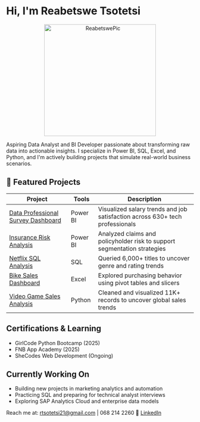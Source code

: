# Hi, I'm Reabetswe Tsotetsi
<div align="center">
  <img src="https://github.com/user-attachments/assets/5d7b975b-1492-4238-9368-6b15d3cdc704" alt="ReabetswePic" width="300"/>
</div>

Aspiring Data Analyst and BI Developer passionate about transforming raw data into actionable insights. I specialize in Power BI, SQL, Excel, and Python, and I'm actively building projects that simulate real-world business scenarios.

## 📁 Featured Projects

| Project | Tools | Description |
|--------|-------|-------------|
| [Data Professional Survey Dashboard](https://github.com/Reabetswe-Tso/DataSurveyDashboard) | Power BI | Visualized salary trends and job satisfaction across 630+ tech professionals |
| [Insurance Risk Analysis](https://github.com/Reabetswe-Tso/InsuranceRiskDashboard) | Power BI | Analyzed claims and policyholder risk to support segmentation strategies |
| [Netflix SQL Analysis](https://github.com/Reabetswe-Tso/NetflixSQL) | SQL | Queried 6,000+ titles to uncover genre and rating trends |
| [Bike Sales Dashboard](https://github.com/Reabetswe-Tso/BikeSalesExcel) | Excel | Explored purchasing behavior using pivot tables and slicers |
| [Video Game Sales Analysis](https://github.com/Reabetswe-Tso/GameSalesPython) | Python | Cleaned and visualized 11K+ records to uncover global sales trends |

## Certifications & Learning
- GirlCode Python Bootcamp (2025)
- FNB App Academy (2025)
- SheCodes Web Development (Ongoing)

## Currently Working On

- Building new projects in marketing analytics and automation
- Practicing SQL and preparing for technical analyst interviews
- Exploring SAP Analytics Cloud and enterprise data models

Reach me at: rtsotetsi21@gmail.com | 068 214 2260
🔗 [LinkedIn](https://www.linkedin.com/in/reabetswe-tsotetsi-112662349/)

